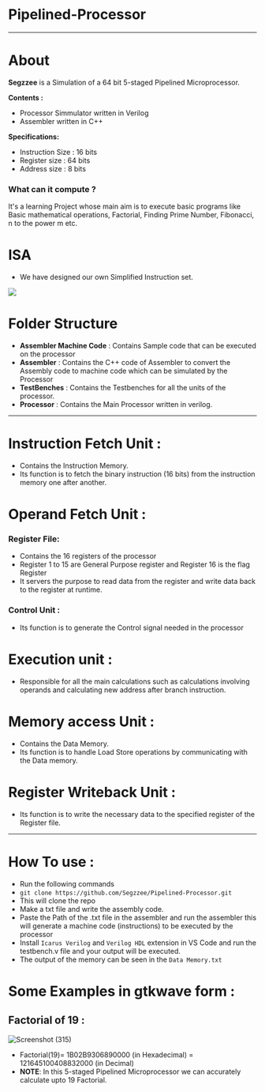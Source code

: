 # Pipelined-Processor
<hr>

# About
**Segzzee** is a Simulation of a 64 bit 5-staged Pipelined Microprocessor. 

**Contents :** 
* Processor Simmulator written in Verilog 
* Assembler written in C++

**Specifications:**
* Instruction Size : 16 bits
* Register size : 64 bits
* Address size : 8 bits

 ### What can it compute ?
 It's a learning Project whose main aim is to execute basic programs like Basic mathematical operations, Factorial, Finding Prime Number, Fibonacci, n to the power m etc.
 
 
 # ISA
 
 * We have designed our own Simplified Instruction set.
 
 ![](https://i.imgur.com/dWSFZLe.png)

# Folder Structure
* **Assembler Machine Code** : Contains Sample code that can be executed on the processor
* **Assembler** : Contains the C++ code of Assembler to convert the Assembly code to machine code which can be simulated by the Processor
* **TestBenches** : Contains the Testbenches for all the units of the processor.
* **Processor** : Contains the Main Processor written in verilog.

<hr>

# Instruction Fetch Unit :
* Contains the Instruction Memory.
* Its function is to fetch the binary instruction (16 bits) from the instruction memory one after another.
# Operand Fetch Unit : 
### Register File:
* Contains the 16 registers of the processor 
* Register 1 to 15 are General Purpose register and Register 16 is the flag Register
* It servers the purpose to read data from the register and write data back to the register at runtime.
### Control Unit : 
* Its function is to generate the Control signal needed in the processor
# Execution unit :
* Responsible for all the main calculations such as calculations involving operands and calculating new address after branch instruction.
# Memory access Unit :
* Contains the Data Memory.
* Its function is to handle Load Store operations by communicating with the Data memory.
# Register Writeback Unit : 
* Its function is to write the necessary data to the specified register of the Register file.

<hr>

# How To use : 

* Run the following commands
* `git clone https://github.com/Segzzee/Pipelined-Processor.git`
* This will clone the repo
* Make a txt file and write the assembly code.
* Paste the Path of the .txt file in the assembler and run the assembler this will generate a machine code (instructions) to be executed by the processor
* Install `Icarus Verilog` and `Verilog HDL` extension in VS Code and run the testbench.v file and your output will be executed. 
* The output of the memory can be seen in the `Data Memory.txt` 

# Some Examples in **gtkwave** form :

## Factorial of 19 :

![Screenshot (315)](https://user-images.githubusercontent.com/99145719/197294710-aa561ae7-6cad-4855-a140-81a9a2f599ab.png)

* Factorial(19)= 1B02B9306890000 (in Hexadecimal) = 121645100408832000 (in Decimal)
* **NOTE**: In this 5-staged Pipelined Microprocessor we can accurately calculate upto 19 Factorial.
